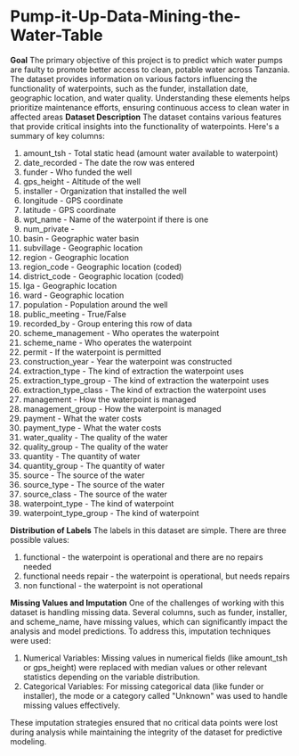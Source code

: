 # Pump-it-Up-Data-Mining-the-Water-Table
**Goal**
The primary objective of this project is to predict which water pumps are faulty to promote better access to clean, potable water across Tanzania. The dataset provides information on various factors influencing the functionality of waterpoints, such as the funder, installation date, geographic location, and water quality. Understanding these elements helps prioritize maintenance efforts, ensuring continuous access to clean water in affected areas
**Dataset Description**
The dataset contains various features that provide critical insights into the functionality of waterpoints. Here's a summary of key columns:
1) amount_tsh - Total static head (amount water available to waterpoint)
2) date_recorded - The date the row was entered
3) funder - Who funded the well
4) gps_height - Altitude of the well
5) installer - Organization that installed the well
6) longitude - GPS coordinate
7) latitude - GPS coordinate
8) wpt_name - Name of the waterpoint if there is one
9) num_private -
10) basin - Geographic water basin
11) subvillage - Geographic location
12) region - Geographic location
13) region_code - Geographic location (coded)
14) district_code - Geographic location (coded)
15) lga - Geographic location
16) ward - Geographic location
17) population - Population around the well
18) public_meeting - True/False
19) recorded_by - Group entering this row of data
20) scheme_management - Who operates the waterpoint
21) scheme_name - Who operates the waterpoint
22) permit - If the waterpoint is permitted
23) construction_year - Year the waterpoint was constructed
24) extraction_type - The kind of extraction the waterpoint uses
25) extraction_type_group - The kind of extraction the waterpoint uses
26) extraction_type_class - The kind of extraction the waterpoint uses
27) management - How the waterpoint is managed
28) management_group - How the waterpoint is managed
29) payment - What the water costs
30) payment_type - What the water costs
31) water_quality - The quality of the water
32) quality_group - The quality of the water
33) quantity - The quantity of water
35) quantity_group - The quantity of water
36) source - The source of the water
37) source_type - The source of the water
38) source_class - The source of the water
39) waterpoint_type - The kind of waterpoint
40) waterpoint_type_group - The kind of waterpoint

**Distribution of Labels**
The labels in this dataset are simple. There are three possible values:
1) functional - the waterpoint is operational and there are no repairs needed
2) functional needs repair - the waterpoint is operational, but needs repairs
3) non functional - the waterpoint is not operational

**Missing Values and Imputation**
One of the challenges of working with this dataset is handling missing data. Several columns, such as funder, installer, and scheme_name, have missing values, which can significantly impact the analysis and model predictions. To address this, imputation techniques were used:

1) Numerical Variables: Missing values in numerical fields (like amount_tsh or gps_height) were replaced with median values or other 
   relevant statistics depending on the variable distribution.
2) Categorical Variables: For missing categorical data (like funder or installer), the mode or a category called "Unknown" was used to 
   handle missing values effectively.

These imputation strategies ensured that no critical data points were lost during analysis while maintaining the integrity of the dataset for predictive modeling.
   
